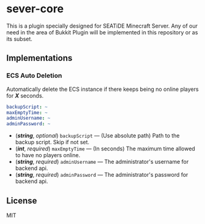 # sever-core

This is a plugin specially designed for SEATiDE Minecraft Server. Any of our need in the area of Bukkit Plugin will be implemented in this repository or as its subset.

## Implementations

### ECS Auto Deletion

Automatically delete the ECS instance if there keeps being no online players for ***X*** seconds.

```yml
backupScript: ~
maxEmptyTime: ~
adminUsername: ~
adminPassword: ~
```

- (***string***, *optional*) `backupScript` — (Use absolute path) Path to the backup script. Skip if not set.
- (***int***, *required*) `maxEmptyTime` — (In seconds) The maximum time allowed to have no players online.
- (***string***, *required*) `adminUsername` — The administrator's username for backend api.
- (***string***, *required*) `adminPassword` — The administrator's password for backend api.

## License

MIT